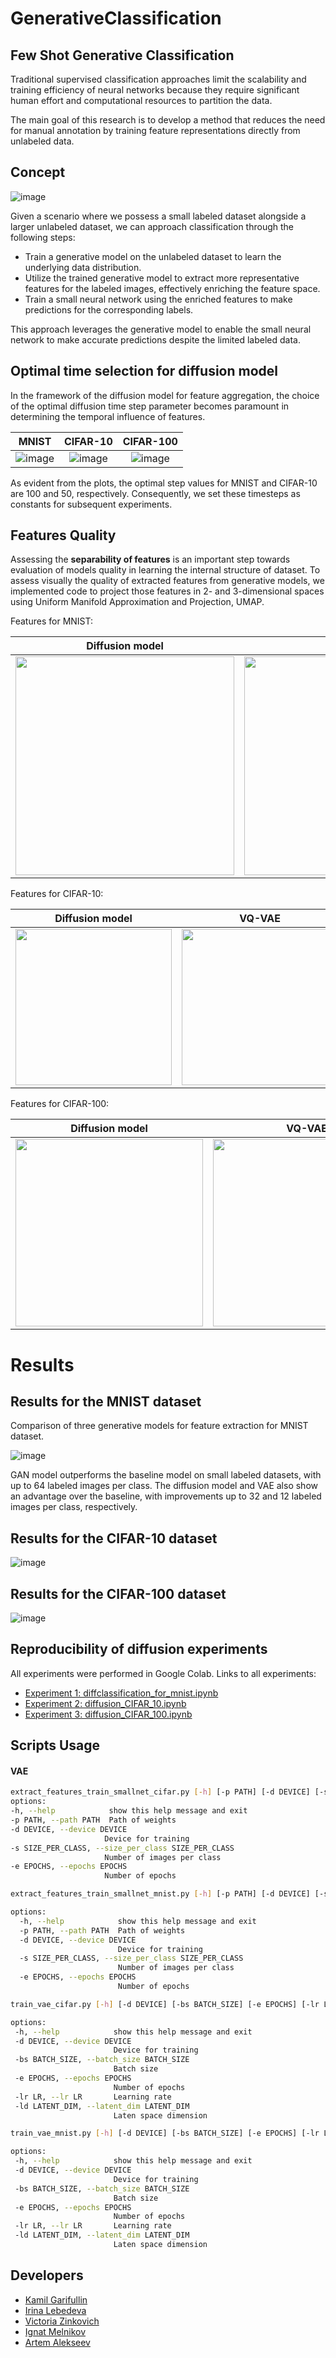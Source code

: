 # GenerativeClassification

## Few Shot Generative Classification

Traditional supervised classification approaches limit the scalability and training efficiency of neural networks because they require significant human effort and computational resources to partition the data.

The main goal of this research is to develop a method that reduces the need for manual annotation by training feature representations directly from unlabeled data.
## Concept

![image](https://github.com/kzGarifullin/GenerativeClassification/blob/main/images/concept.png)

Given a scenario where we possess a small labeled dataset alongside a larger unlabeled dataset, we can approach classification through the following steps:

- Train a generative model on the unlabeled dataset to learn the underlying data distribution.
- Utilize the trained generative model to extract more representative features for the labeled images, effectively enriching the feature space.
- Train a small neural network using the enriched features to make predictions for the corresponding labels.

This approach leverages the generative model to enable the small neural network to make accurate predictions despite the limited labeled data.


## Optimal time selection for diffusion model
In the framework of the diffusion model for feature aggregation, the choice of the optimal diffusion time step parameter becomes paramount in determining the temporal influence of features.

MNIST             |  CIFAR-10             |  CIFAR-100
:-------------------------:|:-------------------------:|:-------------------------:
![image](https://github.com/kzGarifullin/GenerativeClassification/blob/main/images/MNIST-t-opt.png) | ![image](https://github.com/kzGarifullin/GenerativeClassification/blob/main/images/CIFAR-10-t-opt.png) | ![image](https://github.com/kzGarifullin/GenerativeClassification/blob/main/images/CIFAR-100-t-opt.png)

As evident from the plots, the optimal step values for MNIST and CIFAR-10 are $100$ and $50$, respectively. Consequently, we set these timesteps as constants for subsequent experiments.

## Features Quality

Assessing the **separability of features** is an important step towards evaluation of models quality in learning the internal structure of dataset. To assess visually the quality of extracted features from generative models, we implemented code to project those features in 2- and 3-dimensional spaces using Uniform Manifold Approximation and Projection, UMAP. 

Features for MNIST:

|     Diffusion model       |          VAE        |          GAN        
|:-------------------------:|:-------------------:|:-------------------:
<img src="https://github.com/kzGarifullin/GenerativeClassification/blob/main/images/MNIST-UMAP-diff.png" width="350"/> | <img src="https://github.com/kzGarifullin/GenerativeClassification/blob/main/images/MNIST-UMAP-VAE.jpeg" width="350"/> | <img src="https://github.com/kzGarifullin/GenerativeClassification/blob/main/images/MNIST-UMAP-GAN.png" width="350"/>

Features for CIFAR-10:

|     Diffusion model       |        VQ-VAE       |          GAN        
|:-------------------------:|:-------------------:|:-------------------:
<img src="https://github.com/kzGarifullin/GenerativeClassification/blob/main/images/CIFAR10-UMAP-diff.gif" width="250"/> | <img src="https://github.com/kzGarifullin/GenerativeClassification/blob/main/images/CIFAR10-UMAP-VQ-VAE.gif" width="250"/> | <img src="https://github.com/kzGarifullin/GenerativeClassification/blob/main/images/CIFAR10-UMAP-GAN.png" width="250"/>


Features for CIFAR-100:

|     Diffusion model       |          VQ-VAE        |          GAN        
|:-------------------------:|:-------------------:|:-------------------:
<img src="https://github.com/kzGarifullin/GenerativeClassification/blob/main/images/CIFAR100-UMAP-diff.gif" width="300"/> | <img src="https://github.com/kzGarifullin/GenerativeClassification/blob/main/images/CIFAR100-UMAP-VQ-VAE.gif" width="300"/> | <img src="https://github.com/kzGarifullin/GenerativeClassification/blob/main/images/CIFAR100-UMAP-GAN.gif" width="300"/>


# Results

## Results for the MNIST dataset

Comparison of three generative models for feature extraction for MNIST dataset.

![image](https://github.com/kzGarifullin/GenerativeClassification/blob/main/images/MNIST-accuracy-comparison.png)

GAN model outperforms the baseline model on small labeled datasets, with up to 64 labeled images per class. The diffusion model and VAE also show an advantage over the baseline, with improvements up to 32 and 12 labeled images per class, respectively.


## Results for the CIFAR-10 dataset

![image](https://github.com/kzGarifullin/GenerativeClassification/blob/main/images/cifar10_accuracy_comparison.png)

## Results for the CIFAR-100 dataset

![image](https://github.com/kzGarifullin/GenerativeClassification/blob/main/images/cifar100_accuracy_comparison.png)

## Reproducibility of diffusion experiments
All experiments were performed in Google Colab. Links to all experiments:
- [Experiment 1: diffclassification_for_mnist.ipynb](https://colab.research.google.com/drive/1wvdOL1PgP3yJP05GBEyTu1dVy-FKT3Wz?usp=sharing)
- [Experiment 2: diffusion_CIFAR_10.ipynb](https://colab.research.google.com/drive/1XzuW8fHn-Rt8UXylmINIvvWFwrITSPME?usp=sharing)
- [Experiment 3: diffusion_CIFAR_100.ipynb](https://colab.research.google.com/drive/1zYfXGbr8z0Z4Lm2SY5kvc1zq-QHnb30G?usp=sharing)

## Scripts Usage

#### VAE

   ```bash
  extract_features_train_smallnet_cifar.py [-h] [-p PATH] [-d DEVICE] [-s SIZE_PER_CLASS] [-e EPOCHS]
options:
  -h, --help            show this help message and exit
  -p PATH, --path PATH  Path of weights
  -d DEVICE, --device DEVICE
                        Device for training
  -s SIZE_PER_CLASS, --size_per_class SIZE_PER_CLASS
                        Number of images per class
  -e EPOCHS, --epochs EPOCHS
                        Number of epochs
   ```
```bash
extract_features_train_smallnet_mnist.py [-h] [-p PATH] [-d DEVICE] [-s SIZE_PER_CLASS] [-e EPOCHS]

options:
  -h, --help            show this help message and exit
  -p PATH, --path PATH  Path of weights
  -d DEVICE, --device DEVICE
                        Device for training
  -s SIZE_PER_CLASS, --size_per_class SIZE_PER_CLASS
                        Number of images per class
  -e EPOCHS, --epochs EPOCHS
                        Number of epochs
```

 ```bash
train_vae_cifar.py [-h] [-d DEVICE] [-bs BATCH_SIZE] [-e EPOCHS] [-lr LR] [-ld LATENT_DIM]

options:
  -h, --help            show this help message and exit
  -d DEVICE, --device DEVICE
                        Device for training
  -bs BATCH_SIZE, --batch_size BATCH_SIZE
                        Batch size
  -e EPOCHS, --epochs EPOCHS
                        Number of epochs
  -lr LR, --lr LR       Learning rate
  -ld LATENT_DIM, --latent_dim LATENT_DIM
                        Laten space dimension
 ```

 ```bash
train_vae_mnist.py [-h] [-d DEVICE] [-bs BATCH_SIZE] [-e EPOCHS] [-lr LR] [-ld LATENT_DIM]

options:
  -h, --help            show this help message and exit
  -d DEVICE, --device DEVICE
                        Device for training
  -bs BATCH_SIZE, --batch_size BATCH_SIZE
                        Batch size
  -e EPOCHS, --epochs EPOCHS
                        Number of epochs
  -lr LR, --lr LR       Learning rate
  -ld LATENT_DIM, --latent_dim LATENT_DIM
                        Laten space dimension
 ```


## Developers
- [Kamil Garifullin](https://github.com/kzGarifullin)
- [Irina Lebedeva](https://github.com/swnirk)
- [Victoria Zinkovich](https://github.com/victoriazinkovich)
- [Ignat Melnikov](https://github.com/Minerkow)
- [Artem Alekseev](https://github.com/a063mg)


